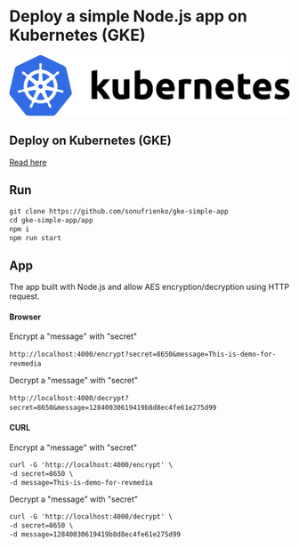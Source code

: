 # Deploy a simple Node.js app on Kubernetes (GKE)

![](kubernetes.png)

## Deploy on Kubernetes (GKE)


[Read here](https://medium.com/@onufrienkos/deploying-a-node-js-app-to-the-google-kubernetes-engine-gke-d6af1f3a954c)


## Run

```shell
git clone https://github.com/sonufrienko/gke-simple-app
cd gke-simple-app/app
npm i
npm run start
```


## App

The app built with Node.js and allow AES encryption/decryption using HTTP request.

#### Browser

Encrypt a "message" with "secret"

```http://localhost:4000/encrypt?secret=8650&message=This-is-demo-for-revmedia```

Decrypt a "message" with "secret"

```http://localhost:4000/decrypt?secret=8650&message=12840030619419b8d8ec4fe61e275d99```

#### CURL

Encrypt a "message" with "secret"

```shell
curl -G 'http://localhost:4000/encrypt' \
-d secret=8650 \
-d message=This-is-demo-for-revmedia
```

Decrypt a "message" with "secret"

```shell
curl -G 'http://localhost:4000/decrypt' \
-d secret=8650 \
-d message=12840030619419b8d8ec4fe61e275d99
```
